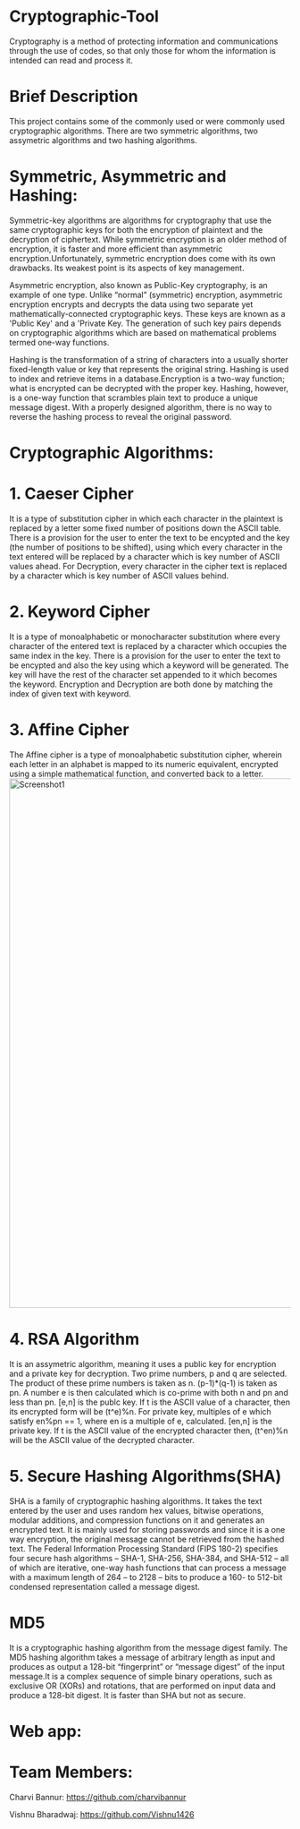 # Cryptographic-Tool
Cryptography is a method of protecting information and communications through the use of codes, so that only those for whom the information is intended can read and process it.

# Brief Description
This project contains some of the commonly used or were commonly used cryptographic algorithms. 
There are two symmetric algorithms, two assymetric algorithms and two hashing algorithms.

# Symmetric, Asymmetric and Hashing:
Symmetric-key algorithms are algorithms for cryptography that use the same cryptographic keys for both the encryption of plaintext and the decryption of ciphertext. While symmetric encryption is an older method of encryption, it is faster and more efficient than asymmetric encryption.Unfortunately, symmetric encryption does come with its own drawbacks. Its weakest point is its aspects of key management.

Asymmetric encryption, also known as Public-Key cryptography, is an example of one type. Unlike “normal” (symmetric) encryption, asymmetric encryption encrypts and decrypts the data using two separate yet mathematically-connected cryptographic keys. These keys are known as a 'Public Key' and a 'Private Key. The generation of such key pairs depends on cryptographic algorithms which are based on mathematical problems termed one-way functions.

Hashing is the transformation of a string of characters into a usually shorter fixed-length value or key that represents the original string. Hashing is used to index and retrieve items in a database.Encryption is a two-way function; what is encrypted can be decrypted with the proper key. Hashing, however, is a one-way function that scrambles plain text to produce a unique message digest. With a properly designed algorithm, there is no way to reverse the hashing process to reveal the original password.

# Cryptographic Algorithms:

# 1. Caeser Cipher
It is a type of substitution cipher in which each character in the plaintext is replaced by a letter some fixed number of positions down the ASCII table. There is a provision for the user to enter the text to be encypted and the key (the number of positions to be shifted), using which every character in the text entered will be replaced by a character which is key number of ASCII values ahead. For Decryption, every character in the cipher text is replaced by a character which is key number of ASCII values behind.

# 2. Keyword Cipher
It is a type of monoalphabetic or monocharacter substitution where every character of the entered text is replaced by a character which occupies the same index in the key. There is a provision for the user to enter the text to be encypted and also the key using which a keyword will be generated. The key will have the rest of the character set appended to it which becomes the keyword. Encryption and Decryption are both done by matching the index of given text with keyword.

# 3. Affine Cipher
The Affine cipher is a type of monoalphabetic substitution cipher, wherein each letter in an alphabet is mapped to its numeric equivalent, encrypted using a simple mathematical function, and converted back to a letter. 
<img width="946" alt="Screenshot1" src="https://www.tutorialspoint.com/cryptography_with_python/images/affine_cipher.jpg">

# 4. RSA Algorithm
It is an assymetric algorithm, meaning it uses a public key for encryption and a private key for decryption. Two prime numbers, p and q are selected. The product of these prime numbers is taken as n. (p-1)*(q-1) is taken as pn. A number e is then calculated which is co-prime with both n and pn and less than pn. [e,n] is the publc key. If t is the ASCII value of a character, then its encrypted form will be (t^e)%n. For private key, multiples of e which satisfy en%pn == 1, where en is a multiple of e, calculated. [en,n] is the private key. If t is the ASCII value of the encrypted character then, (t^en)%n will be the ASCII value of the decrypted character.

# 5. Secure Hashing Algorithms(SHA)
SHA is a family of cryptographic hashing algorithms. It takes the text entered by the user and uses random hex values, bitwise operations, modular additions, and compression functions on it and generates an encrypted text. It is mainly used for storing passwords and since it is a one way encryption, the original message cannot be retrieved from the hashed text. The Federal Information Processing Standard (FIPS 180-2) specifies four secure hash algorithms – SHA-1, SHA-256, SHA-384, and SHA-512 – all of which are iterative, one-way hash functions that can process a message with a maximum length of 264 – to 2128 – bits to produce a 160- to 512-bit condensed representation called a message digest.

# MD5
It is a cryptographic hashing algorithm from the message digest family. The MD5 hashing algorithm takes a message of arbitrary length as input and produces as output a 128-bit “fingerprint” or “message digest” of the input message.It is a complex sequence of simple binary operations, such as exclusive OR (XORs) and rotations, that are performed on input data and produce a 128-bit digest. It is faster than SHA but not as secure.
# Web app:
 <picture>
 
 
 # Team Members:
 
 Charvi Bannur: https://github.com/charvibannur
 
 Vishnu Bharadwaj: https://github.com/Vishnu1426
